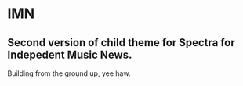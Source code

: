 # IMN

## Second version of child theme for Spectra for Indepedent Music News.

Building from the ground up, yee haw.